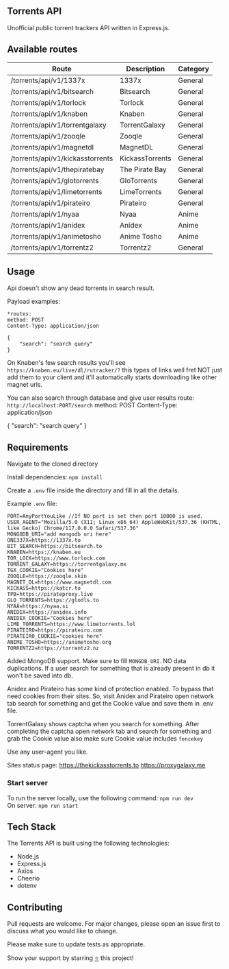 ## Torrents API

Unofficial public torrent trackers API written in Express.js.

## Available routes

| Route                            | Description     | Category |
| -------------------------------- | --------------- | -------- |
| /torrents/api/v1/1337x           | 1337x           | General  |
| /torrents/api/v1/bitsearch       | Bitsearch       | General  |
| /torrents/api/v1/torlock         | Torlock         | General  |
| /torrents/api/v1/knaben          | Knaben          | General  |
| /torrents/api/v1/torrentgalaxy   | TorrentGalaxy   | General  |
| /torrents/api/v1/zooqle          | Zooqle          | General  |
| /torrents/api/v1/magnetdl        | MagnetDL        | General  |
| /torrents/api/v1/kickasstorrents | KickassTorrents | General  |
| /torrents/api/v1/thepiratebay    | The Pirate Bay  | General  |
| /torrents/api/v1/glotorrents     | GloTorrents     | General  |
| /torrents/api/v1/limetorrents    | LimeTorrents    | General  |
| /torrents/api/v1/pirateiro       | Pirateiro       | General  |
| /torrents/api/v1/nyaa            | Nyaa            | Anime    |
| /torrents/api/v1/anidex          | Anidex          | Anime    |
| /torrents/api/v1/animetosho      | Anime Tosho     | Anime    |
| /torrents/api/v1/torrentz2       | Torrentz2       | General  |

## Usage

Api doesn't show any dead torrents in search result.

Payload examples:

```
*routes:
method: POST
Content-Type: application/json

{
    "search": "search query"
}
```

On Knaben's few search results you'll see
`https://knaben.eu/live/dl/rutracker/?` this types of links
well fret NOT just add them to your client and it'll automatically
starts downloading like other magnet urls.

You can also search through database and give user results
route: `http://localhost:PORT/search`
method: POST
Content-Type: application/json

{
"search": "search query"
}

## Requirements

Navigate to the cloned directory

Install dependencies: `npm install`

Create a `.env` file inside the directory and fill in all the details.

Example `.env` file:

```
PORT=AnyPortYouLike //If NO port is set then port 10000 is used.
USER_AGENT="Mozilla/5.0 (X11; Linux x86_64) AppleWebKit/537.36 (KHTML, like Gecko) Chrome/117.0.0.0 Safari/537.36"
MONGODB_URI="add mongodb uri here"
ONE337X=https://1337x.to
BIT_SEARCH=https://bitsearch.to
KNABEN=https://knaben.eu
TOR_LOCK=https://www.torlock.com
TORRENT_GALAXY=https://torrentgalaxy.mx
TGX_COOKIE="Cookies here"
ZOOQLE=https://zooqle.skin
MAGNET_DL=https://www.magnetdl.com
KICKASS=https://katcr.to
TPB=https://pirateproxy.live
GLO_TORRENTS=https://glodls.to
NYAA=https://nyaa.si
ANIDEX=https://anidex.info
ANIDEX_COOKIE="Cookies here"
LIME_TORRENTS=https://www.limetorrents.lol
PIRATEIRO=https://pirateiro.com
PIRATEIRO_COOKIE="cookies here"
ANIME_TOSHO=https://animetosho.org
TORRENTZ2=https://torrentz2.nz
```

Added MongoDB support. Make sure to fill `MONGDB_URI`. NO data duplications. If a user
search for something that is already present in db it won't be saved into db.

Anidex and Pirateiro has some kind of protection enabled. To bypass that
need cookies from their sites. So, visit Anidex and Pirateiro open network tab
search for something and get the Cookie value and save them in .env file.

TorrentGalaxy shows captcha when you search for something. After completing the captcha open
network tab and search for something and grab the Cookie value also make sure Cookie value includes `fencekey`

Use any user-agent you like.

Sites status page:
https://thekickasstorrents.to
https://proxygalaxy.me

### Start server

To run the server locally, use the following command: `npm run dev`
<br>On server: `npm run start`

## Tech Stack

The Torrents API is built using the following technologies:

- Node.js
- Express.js
- Axios
- Cheerio
- dotenv

## Contributing

Pull requests are welcome. For major changes, please open an issue first
to discuss what you would like to change.

Please make sure to update tests as appropriate.

Show your support by starring [⭐️](https://github.com/joybiswas007/torrents-api/stargazers) this project!
